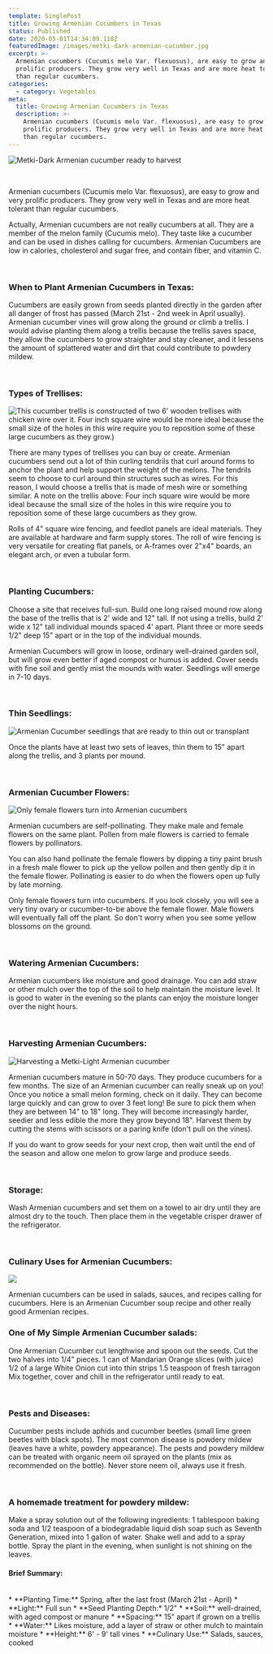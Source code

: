 ```yaml
---
template: SinglePost
title: Growing Armenian Cucumbers in Texas
status: Published
date: 2020-05-01T14:34:09.118Z
featuredImage: /images/metki-dark-armenian-cucumber.jpg
excerpt: >-
  Armenian cucumbers (Cucumis melo Var. flexuosus), are easy to grow and very
  prolific producers. They grow very well in Texas and are more heat tolerant
  than regular cucumbers. 
categories:
  - category: Vegetables
meta:
  title: Growing Armenian Cucumbers in Texas
  description: >-
    Armenian cucumbers (Cucumis melo Var. flexuosus), are easy to grow and very
    prolific producers. They grow very well in Texas and are more heat tolerant
    than regular cucumbers.
---
```

![Metki-Dark Armenian cucumber ready to harvest](/images/metki-dark-armenian-cucumber.jpg "Metki-Dark Armenian cucumber ready to harvest")

<br>

Armenian cucumbers (Cucumis melo Var. flexuosus), are easy to grow and very prolific producers. They grow very well in Texas and are more heat tolerant than regular cucumbers. 

Actually, Armenian cucumbers are not really cucumbers at all. They are a member of the melon family (Cucumis melo). They taste like a cucumber and can be used in dishes calling for cucumbers. Armenian Cucumbers are low in calories, cholesterol and sugar free, and contain fiber, and vitamin C.  

<br>

### When to Plant Armenian Cucumbers in Texas:

Cucumbers are easily grown from seeds planted directly in the garden after all danger of frost has passed (March 21st - 2nd week in April usually). Armenian cucumber vines will grow along the ground or climb a trellis. I would advise planting them along a trellis because the trellis saves space, they allow the cucumbers to grow straighter and stay cleaner, and it lessens the amount of splattered water and dirt that could contribute to powdery mildew.  

<br>

### Types of Trellises:

![This cucumber trellis is constructed of two 6' wooden trellises with chicken wire over it. Four inch square wire would be more ideal because the small size of the holes in this wire require you to reposition some of these large cucumbers as they grow.)](/images/armenian-cucumber-trellis.jpg "This cucumber trellis is constructed of two 6' wooden trellises with chicken wire over it. Four inch square wire would be more ideal because the small size of the holes in this wire require you to reposition some of these large cucumbers as they grow.)")

There are many types of trellises you can buy or create. Armenian cucumbers send out a lot of thin curling tendrils that curl around forms to anchor the plant and help support the weight of the melons. The tendrils seem to choose to curl around thin structures such as wires. For this reason, I would choose a trellis that is made of mesh wire or something similar. A note on the trellis above: Four inch square wire would be more ideal because the small size of the holes in this wire require you to reposition some of these large cucumbers as they grow. 

Rolls of 4" square wire fencing, and feedlot panels are ideal materials. They are available at hardware and farm supply stores. The roll of wire fencing is very versatile for creating flat panels, or A-frames over 2"x4" boards, an elegant arch, or even a tubular form. 

<br>

### Planting Cucumbers:

Choose a site that receives full-sun. Build one long raised mound row along the base of the trellis that is 2' wide and 12" tall. If not using a trellis, build 2' wide x 12" tall individual mounds spaced 4' apart. Plant three or more seeds 1/2" deep 15" apart or in the top of the individual mounds.

Armenian Cucumbers will grow in loose, ordinary well-drained garden soil, but will grow even better if aged compost or humus is added. Cover seeds with fine soil and gently mist the mounds with water. Seedlings will emerge in 7-10 days. 

<br>

### Thin Seedlings:

![Armenian Cucumber seedlings that are ready to thin out or transplant](/images/armenian-cucumber-seedlings.jpg "Armenian Cucumber seedlings that are ready to thin out or transplant")

Once the plants have at least two sets of leaves, thin them to 15" apart along the trellis, and 3 plants per mound. 

<br />

### Armenian Cucumber Flowers:

![Only female flowers turn into Armenian cucumbers](/images/armenian-cucumber-flowers.jpg "Only female flowers turn into Armenian cucumbers")

Armenian cucumbers are self-pollinating. They make male and female flowers on the same plant. Pollen from male flowers is carried to female flowers by pollinators. 

You can also hand pollinate the female flowers by dipping a tiny paint brush in a fresh male flower to pick up the yellow pollen and then gently dip it in the female flower. Pollinating is easier to do when the flowers open up fully by late morning. 

Only female flowers turn into cucumbers. If you look closely, you will see a very tiny ovary or cucumber-to-be above the female flower. Male flowers will eventually fall off the plant. So don't worry when you see some yellow blossoms on the ground. 

<br />

### Watering Armenian Cucumbers:

Armenian cucumbers like moisture and good drainage. You can add straw or other mulch over the top of the soil to help maintain the moisture level. It is good to water in the evening so the plants can enjoy the moisture longer over the night hours.  

<br />

### Harvesting Armenian Cucumbers:

![Harvesting a Metki-Light Armenian cucumber](/images/harvesting-armenian-cucumber.jpg "Harvesting a Metki-Light Armenian cucumber")

Armenian cucumbers mature in 50-70 days. They produce cucumbers for a few months. The size of an Armenian cucumber can really sneak up on you! Once you notice a small melon forming, check on it daily. They can become large quickly and can grow to over 3 feet long!  Be sure to pick them when they are between 14" to 18" long. They will become increasingly harder, seedier and less edible the more they grow beyond 18". Harvest them by cutting the stems with scissors or a paring knife (don't pull on the vines). 

If you do want to grow seeds for your next crop, then wait until the end of the season and allow one melon to grow large and produce seeds.

<br />

### Storage:

Wash Armenian cucumbers and set them on a towel to air dry until they are almost dry to the touch. Then place them in the vegetable crisper drawer of the refrigerator. 

<br />

### Culinary Uses for Armenian Cucumbers:

![](/images/armenian-cucumber-salad.jpg)

Armenian cucumbers can be used in salads, sauces, and recipes calling for cucumbers. Here is an Armenian Cucumber soup recipe and other really good Armenian recipes. 

### One of My Simple Armenian Cucumber salads: 

One Armenian Cucumber cut lengthwise and spoon out the seeds. Cut the two halves into 1/4" pieces. 
1 can of Mandarian Orange slices (with juice)
1/2 of a large White Onion cut into thin strips
1.5 teaspoon of fresh tarragon
Mix together, cover and chill in the refrigerator until ready to eat.

<br />

### Pests and Diseases:

Cucumber pests include aphids and cucumber beetles (small lime green beetles with black spots). The most common disease is powdery mildew (leaves have a white, powdery appearance). The pests and powdery mildew can be treated with organic neem oil sprayed on the plants (mix as recommended on the bottle). Never store neem oil, always use it fresh. 

<br />

### A homemade treatment for powdery mildew:

Make a spray solution out of the following ingredients: 1 tablespoon baking soda and 1/2 teaspoon of a biodegradable liquid dish soap such as Seventh Generation, mixed into 1 gallon of water. Shake well and add to a spray bottle. Spray the plant in the evening, when sunlight is not shining on the leaves. 


#### Brief Summary: 
<br>
* **Planting Time:** Spring, after the last frost (March 21st - April)
* **Light:** Full sun 
* **Seed Planting Depth:* 1/2"
* **Soil:** well-drained, with aged compost or manure
* **Spacing:**  15" apart if grown on a trellis
* **Water:** Likes moisture, add a layer of straw or other mulch to maintain moisture
* **Height:** 6' - 9' tall vines
* **Culinary Use:** Salads, sauces, cooked  
